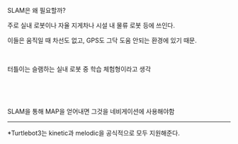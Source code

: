 



SLAM은 왜 필요할까?

주로 실내 로봇이나 자율 지게차나  시설 내 물류 로봇 등에 쓰인다.

이들은 움직일 때 차선도 없고, GPS도 그닥 도움 안되는 환경에 있기 때문.

​    

터틀이는 슬램하는 실내 로봇 중 학습 체험형이라고 생각

​    

​    

SLAM을 통해 MAP을 얻어내면 그것을 네비게이션에 사용해야함

---

*Turtlebot3는 kinetic과 melodic을 공식적으로 모두 지원해준다.





